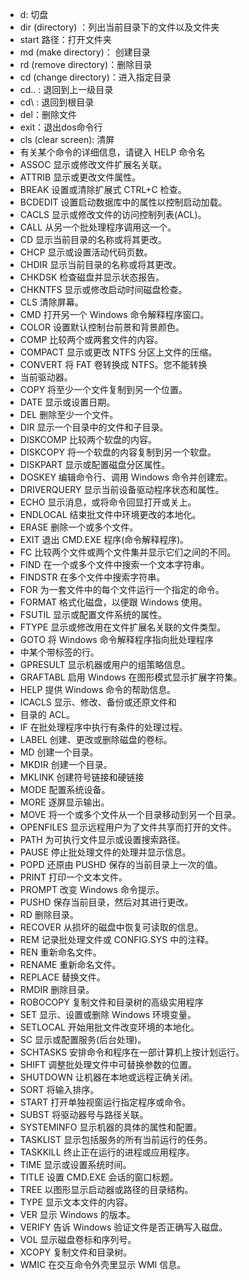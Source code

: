  - d: 切盘
 - dir (directory) ：列出当前目录下的文件以及文件夹
 - start 路径：打开文件夹
 - md (make directory)： 创建目录
 - rd (remove directory)：删除目录
 - cd (change directory)：进入指定目录
 - cd.. : 退回到上一级目录
 - cd\ : 退回到根目录
 - del：删除文件
 - exit：退出dos命令行
 - cls (clear screen): 清屏
 - 有关某个命令的详细信息，请键入 HELP 命令名
 - ASSOC 显示或修改文件扩展名关联。
 - ATTRIB 显示或更改文件属性。
 - BREAK 设置或清除扩展式 CTRL+C 检查。
 - BCDEDIT 设置启动数据库中的属性以控制启动加载。
 - CACLS 显示或修改文件的访问控制列表(ACL)。
 - CALL 从另一个批处理程序调用这一个。
 - CD 显示当前目录的名称或将其更改。
 - CHCP 显示或设置活动代码页数。
 - CHDIR 显示当前目录的名称或将其更改。
 - CHKDSK 检查磁盘并显示状态报告。
 - CHKNTFS 显示或修改启动时间磁盘检查。
 - CLS 清除屏幕。
 - CMD 打开另一个 Windows 命令解释程序窗口。
 - COLOR 设置默认控制台前景和背景颜色。
 - COMP 比较两个或两套文件的内容。
 - COMPACT 显示或更改 NTFS 分区上文件的压缩。
 - CONVERT 将 FAT 卷转换成 NTFS。您不能转换
 - 当前驱动器。
 - COPY 将至少一个文件复制到另一个位置。
 - DATE 显示或设置日期。
 - DEL 删除至少一个文件。
 - DIR 显示一个目录中的文件和子目录。
 - DISKCOMP 比较两个软盘的内容。
 - DISKCOPY 将一个软盘的内容复制到另一个软盘。
 - DISKPART 显示或配置磁盘分区属性。
 - DOSKEY 编辑命令行、调用 Windows 命令并创建宏。
 - DRIVERQUERY 显示当前设备驱动程序状态和属性。
 - ECHO 显示消息，或将命令回显打开或关上。
 - ENDLOCAL 结束批文件中环境更改的本地化。
 - ERASE 删除一个或多个文件。
 - EXIT 退出 CMD.EXE 程序(命令解释程序)。
 - FC 比较两个文件或两个文件集并显示它们之间的不同。
 - FIND 在一个或多个文件中搜索一个文本字符串。
 - FINDSTR 在多个文件中搜索字符串。
 - FOR 为一套文件中的每个文件运行一个指定的命令。
 - FORMAT 格式化磁盘，以便跟 Windows 使用。
 - FSUTIL 显示或配置文件系统的属性。
 - FTYPE 显示或修改用在文件扩展名关联的文件类型。
 - GOTO 将 Windows 命令解释程序指向批处理程序
 - 中某个带标签的行。
 - GPRESULT 显示机器或用户的组策略信息。
 - GRAFTABL 启用 Windows 在图形模式显示扩展字符集。
 - HELP 提供 Windows 命令的帮助信息。
 - ICACLS 显示、修改、备份或还原文件和
 - 目录的 ACL。
 - IF 在批处理程序中执行有条件的处理过程。
 - LABEL 创建、更改或删除磁盘的卷标。
 - MD 创建一个目录。
 - MKDIR 创建一个目录。
 - MKLINK 创建符号链接和硬链接
 - MODE 配置系统设备。
 - MORE 逐屏显示输出。
 - MOVE 将一个或多个文件从一个目录移动到另一个目录。
 - OPENFILES 显示远程用户为了文件共享而打开的文件。
 - PATH 为可执行文件显示或设置搜索路径。
 - PAUSE 停止批处理文件的处理并显示信息。
 - POPD 还原由 PUSHD 保存的当前目录上一次的值。
 - PRINT 打印一个文本文件。
 - PROMPT 改变 Windows 命令提示。
 - PUSHD 保存当前目录，然后对其进行更改。
 - RD 删除目录。
 - RECOVER 从损坏的磁盘中恢复可读取的信息。
 - REM 记录批处理文件或 CONFIG.SYS 中的注释。
 - REN 重新命名文件。
 - RENAME 重新命名文件。
 - REPLACE 替换文件。
 - RMDIR 删除目录。
 - ROBOCOPY 复制文件和目录树的高级实用程序
 - SET 显示、设置或删除 Windows 环境变量。
 - SETLOCAL 开始用批文件改变环境的本地化。
 - SC 显示或配置服务(后台处理)。
 - SCHTASKS 安排命令和程序在一部计算机上按计划运行。
 - SHIFT 调整批处理文件中可替换参数的位置。
 - SHUTDOWN 让机器在本地或远程正确关闭。
 - SORT 将输入排序。
 - START 打开单独视窗运行指定程序或命令。
 - SUBST 将驱动器号与路径关联。
 - SYSTEMINFO 显示机器的具体的属性和配置。
 - TASKLIST 显示包括服务的所有当前运行的任务。
 - TASKKILL 终止正在运行的进程或应用程序。
 - TIME 显示或设置系统时间。
 - TITLE 设置 CMD.EXE 会话的窗口标题。
 - TREE 以图形显示启动器或路径的目录结构。
 - TYPE 显示文本文件的内容。
 - VER 显示 Windows 的版本。
 - VERIFY 告诉 Windows 验证文件是否正确写入磁盘。
 - VOL 显示磁盘卷标和序列号。
 - XCOPY 复制文件和目录树。
 - WMIC 在交互命令外壳里显示 WMI 信息。
